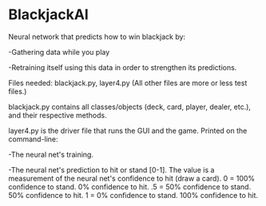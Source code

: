 # BlackjackAI
Neural network that predicts how to win blackjack by:

-Gathering data while you play

-Retraining itself using this data in order to strengthen its predictions.


Files needed: blackjack.py, layer4.py
(All other files are more or less test files.)


blackjack.py contains all classes/objects (deck, card, player, dealer, etc.), 
and their respective methods.


layer4.py is the driver file that runs the GUI and the game. 
Printed on the command-line:

-The neural net's training.

-The neural net's prediction to hit or stand [0-1].
The value is a measurement of the neural net's confidence to hit (draw a card).
0 = 100% confidence to stand. 0% confidence to hit.
.5 = 50% confidence to stand. 50% confidence to hit.
1 = 0% confidence to stand. 100% confidence to hit.
